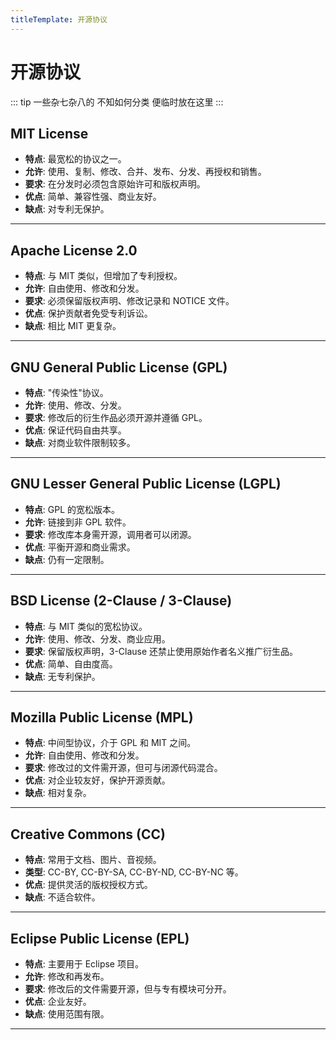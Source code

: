 ```yaml
---
titleTemplate: 开源协议
---
```


# 开源协议

::: tip
一些杂七杂八的 不知如何分类 便临时放在这里
:::

## MIT License

-   **特点**: 最宽松的协议之一。
-   **允许**: 使用、复制、修改、合并、发布、分发、再授权和销售。
-   **要求**: 在分发时必须包含原始许可和版权声明。
-   **优点**: 简单、兼容性强、商业友好。
-   **缺点**: 对专利无保护。

----

## Apache License 2.0

-   **特点**: 与 MIT 类似，但增加了专利授权。
-   **允许**: 自由使用、修改和分发。
-   **要求**: 必须保留版权声明、修改记录和 NOTICE 文件。
-   **优点**: 保护贡献者免受专利诉讼。
-   **缺点**: 相比 MIT 更复杂。

----

## GNU General Public License (GPL)

-   **特点**: "传染性"协议。
-   **允许**: 使用、修改、分发。
-   **要求**: 修改后的衍生作品必须开源并遵循 GPL。
-   **优点**: 保证代码自由共享。
-   **缺点**: 对商业软件限制较多。

----

## GNU Lesser General Public License (LGPL)

-   **特点**: GPL 的宽松版本。
-   **允许**: 链接到非 GPL 软件。
-   **要求**: 修改库本身需开源，调用者可以闭源。
-   **优点**: 平衡开源和商业需求。
-   **缺点**: 仍有一定限制。

----

## BSD License (2-Clause / 3-Clause)

-   **特点**: 与 MIT 类似的宽松协议。
-   **允许**: 使用、修改、分发、商业应用。
-   **要求**: 保留版权声明，3-Clause 还禁止使用原始作者名义推广衍生品。
-   **优点**: 简单、自由度高。
-   **缺点**: 无专利保护。

----

## Mozilla Public License (MPL)

-   **特点**: 中间型协议，介于 GPL 和 MIT 之间。
-   **允许**: 自由使用、修改和分发。
-   **要求**: 修改过的文件需开源，但可与闭源代码混合。
-   **优点**: 对企业较友好，保护开源贡献。
-   **缺点**: 相对复杂。

----

## Creative Commons (CC)

-   **特点**: 常用于文档、图片、音视频。
-   **类型**: CC-BY, CC-BY-SA, CC-BY-ND, CC-BY-NC 等。
-   **优点**: 提供灵活的版权授权方式。
-   **缺点**: 不适合软件。

----

## Eclipse Public License (EPL)

-   **特点**: 主要用于 Eclipse 项目。
-   **允许**: 修改和再发布。
-   **要求**: 修改后的文件需要开源，但与专有模块可分开。
-   **优点**: 企业友好。
-   **缺点**: 使用范围有限。

---